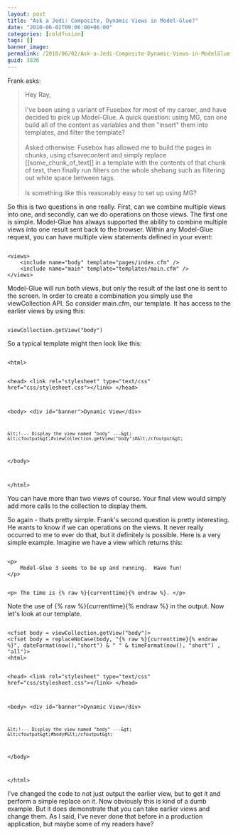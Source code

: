 ```yaml
---
layout: post
title: "Ask a Jedi: Composite, Dynamic Views in Model-Glue?"
date: "2010-06-02T09:06:00+06:00"
categories: [coldfusion]
tags: []
banner_image: 
permalink: /2010/06/02/Ask-a-Jedi-Composite-Dynamic-Views-in-ModelGlue
guid: 3836
---
```


Frank asks:
<p>

<blockquote>
Hey Ray,<br/>
<br/>
I've been using a variant of Fusebox for most of my career, and have decided to pick up Model-Glue. A quick question: using MG, can one build all of the content as variables and then "insert" them into templates, and filter the template?
<br/>
<br/>
Asked otherwise: Fusebox has allowed me to build the pages in chunks, using cfsavecontent and simply replace [[some_chunk_of_text]] in a template with the contents of that chunk of text, then finally run filters on the whole shebang such as filtering out white space between tags.
<br/>
<br/>
Is something like this reasonably easy to set up using MG?
</blockquote>
<!--more-->
<p>

So this is two questions in one really. First, can we combine multiple views into one, and secondly, can we do operations on those views. The first one is simple. Model-Glue has always supported the ability to combine multiple views into one result sent back to the browser. Within any Model-Glue request, you can have multiple view statements defined in your event:

<p>

<code>
&lt;views&gt;
	&lt;include name="body" template="pages/index.cfm" /&gt;
	&lt;include name="main" template="templates/main.cfm" /&gt;
&lt;/views&gt;
</code>

<p>

Model-Glue will run both views, but only the result of the last one is sent to the screen. In order to create a combination you simply use the viewCollection API. So consider main.cfm, our template. It has access to the earlier views by using this:

<p>

<code>
viewCollection.getView("body")
</code>

<p>

So a typical template might then look like this:

<p>

<code>
&lt;html&gt;

&lt;head&gt;
	&lt;link rel="stylesheet" type="text/css" href="css/stylesheet.css"&gt;&lt;/link&gt;
&lt;/head&gt;

&lt;body&gt;
	&lt;div id="banner"&gt;Dynamic View&lt;/div&gt;
	
	&lt;!--- Display the view named "body" ---&gt;
	&lt;cfoutput&gt;#viewCollection.getView("body")#&lt;/cfoutput&gt;
	
&lt;/body&gt;

&lt;/html&gt;
</code>

<p>

You can have more than two views of course. Your final view would simply add more calls to the collection to display them. 

<p>

So again - thats pretty simple. Frank's second question is pretty interesting. He wants to know if we can operations on the views. It never really occurred to me to ever do that, but it definitely is possible. Here is a very simple example. Imagine we have a view which returns this:

<p>

<code>
&lt;p&gt;
	Model-Glue 3 seems to be up and running.  Have fun!
&lt;/p&gt;

&lt;p&gt;
	The time is {% raw %}{currenttime}{% endraw %}.
&lt;/p&gt;
</code>

<p>

Note the use of {% raw %}{currenttime}{% endraw %} in the output. Now let's look at our template.

<p>

<code>
&lt;cfset body = viewCollection.getView("body")&gt;
&lt;cfset body = replaceNoCase(body, "{% raw %}{currenttime}{% endraw %}", dateFormat(now(),"short") & " " & timeFormat(now(), "short") , "all")&gt;
&lt;html&gt;

&lt;head&gt;
	&lt;link rel="stylesheet" type="text/css" href="css/stylesheet.css"&gt;&lt;/link&gt;
&lt;/head&gt;

&lt;body&gt;
	&lt;div id="banner"&gt;Dynamic View&lt;/div&gt;
	
	&lt;!--- Display the view named "body" ---&gt;
	&lt;cfoutput&gt;#body#&lt;/cfoutput&gt;
	
&lt;/body&gt;

&lt;/html&gt;
</code>

<p>

I've changed the code to not just output the earlier view, but to get it and perform a simple replace on it. Now obviously this is kind of a dumb example. But it does demonstrate that you can take earlier views and change them. As I said, I've never done that before in a production application, but maybe some of my readers have?